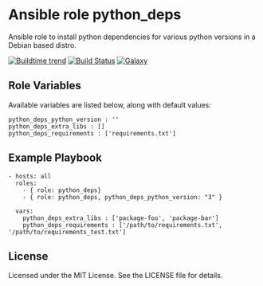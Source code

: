 # Ansible role python_deps
Ansible role to install python dependencies for various python versions in a Debian based distro.

[![Buildtime trend](http://img.shields.io/badge/release-v1.0-blue.svg)](https://github.com/buildtimetrend/ansible_python_deps/releases/latest)
[![Build Status](https://travis-ci.org/buildtimetrend/ansible_python_deps.svg)](https://travis-ci.org/buildtimetrend/ansible_python_deps)
[![Galaxy](http://img.shields.io/badge/galaxy-buildtimetrend.python__deps-blue.svg)](https://galaxy.ansible.com/buildtimetrend/python_deps/)

## Role Variables

Available variables are listed below, along with default values:

    python_deps_python_version : ''
    python_deps_extra_libs : []
    python_deps_requirements : ['requirements.txt']

## Example Playbook

    - hosts: all
      roles:
        - { role: python_deps}
        - { role: python_deps, python_deps_python_version: "3" }

      vars:
        python_deps_extra_libs : ['package-foo', 'package-bar']
        python_deps_requirements : ['/path/to/requirements.txt', '/path/to/requirements_test.txt']

## License

Licensed under the MIT License. See the LICENSE file for details.
